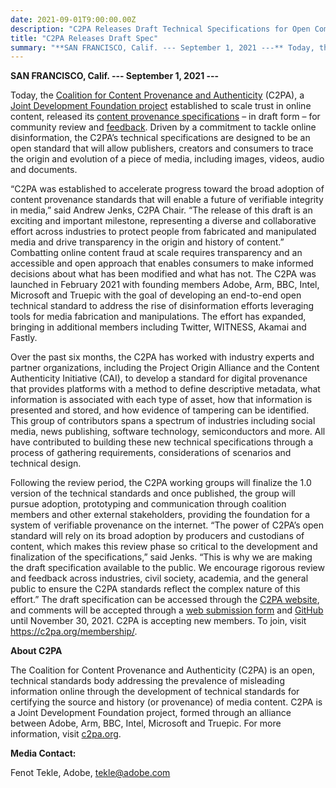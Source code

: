 ```yaml
---
date: 2021-09-01T9:00:00.00Z
description: "C2PA Releases Draft Technical Specifications for Open Comment and Review"
title: "C2PA Releases Draft Spec"
summary: "**SAN FRANCISCO, Calif. --- September 1, 2021 ---** Today, the Coalition for Content Provenance and Authenticity (C2PA), a Joint Development Foundation project established to scale trust in online content, released its content provenance specifications – in draft form – for community review and feedback."
---
```


**SAN FRANCISCO, Calif. --- September 1, 2021 ---**

Today, the [Coalition for Content Provenance and Authenticity](https://c2pa.org/) (C2PA), a [Joint Development Foundation project](https://www.jointdevelopment.org/) established to scale trust in online content, released its [content provenance specifications](https://c2pa.org/public-draft/) – in draft form – for community review and [feedback](https://docs.google.com/forms/d/e/1FAIpQLSevOsvZKHIc_4Dljk7IkoW37mcuItUEV3I6hoUZhR2suxRVPg/viewform?usp=sf_link). Driven by a commitment to tackle online disinformation, the C2PA’s technical specifications are designed to be an open standard that will allow publishers, creators and consumers to trace the origin and evolution of a piece of media, including images, videos, audio and documents. 

“C2PA was established to accelerate progress toward the broad adoption of content provenance standards that will enable a future of verifiable integrity in media,” said Andrew Jenks, C2PA Chair. “The release of this draft is an exciting and important milestone, representing a diverse and collaborative effort across industries to protect people from fabricated and manipulated media and drive transparency in the origin and history of content.”
Combatting online content fraud at scale requires transparency and an accessible and open approach that enables consumers to make informed decisions about what has been modified and what has not. The C2PA was launched in February 2021 with founding members Adobe, Arm, BBC, Intel, Microsoft and Truepic with the goal of developing an end-to-end open technical standard to address the rise of disinformation efforts leveraging tools for media fabrication and manipulations. The effort has expanded, bringing in additional members including Twitter, WITNESS, Akamai and Fastly. 

Over the past six months, the C2PA has worked with industry experts and partner organizations, including the Project Origin Alliance and the Content Authenticity Initiative (CAI), to develop a standard for digital provenance that provides platforms with a method to define descriptive metadata, what information is associated with each type of asset, how that information is presented and stored, and how evidence of tampering can be identified. This group of contributors spans a spectrum of industries including social media, news publishing, software technology, semiconductors and more. All have contributed to building these new technical specifications through a process of gathering requirements, considerations of scenarios and technical design.

Following the review period, the C2PA working groups will finalize the 1.0 version of the technical standards and once published, the group will pursue adoption, prototyping and communication through coalition members and other external stakeholders, providing the foundation for a system of verifiable provenance on the internet.
“The power of C2PA’s open standard will rely on its broad adoption by producers and custodians of content, which makes this review phase so critical to the development and finalization of the specifications,” said Jenks. “This is why we are making the draft specification available to the public. We encourage rigorous review and feedback across industries, civil society, academia, and the general public to ensure the C2PA standards reflect the complex nature of this effort.”
The draft specification can be accessed through the [C2PA website](https://c2pa.org/public-draft/), and comments will be accepted through a [web submission form]( https://docs.google.com/forms/d/e/1FAIpQLSevOsvZKHIc_4Dljk7IkoW37mcuItUEV3I6hoUZhR2suxRVPg/viewform) and [GitHub]( https://github.com/c2pa-org/public-draft) until November 30, 2021. 
C2PA is accepting new members. To join, visit https://c2pa.org/membership/. 

**About C2PA** 

The Coalition for Content Provenance and Authenticity (C2PA) is an open, technical standards body addressing the prevalence of misleading information online through the development of technical standards for certifying the source and history (or provenance) of media content. C2PA is a Joint Development Foundation project, formed through an alliance between Adobe, Arm, BBC, Intel, Microsoft and Truepic. For more information, visit [c2pa.org](https://c2pa.org). 


**Media Contact:**

Fenot Tekle, Adobe, [tekle@adobe.com](mailto:tekle@adobe.com)  